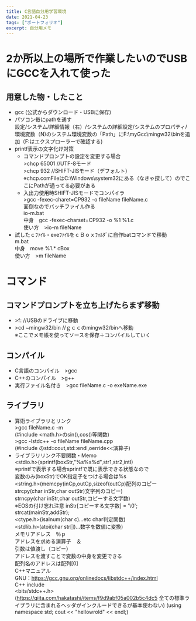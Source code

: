 ```yaml
---
title: C言語自分用学習環境
date: 2021-04-23
tags: ["ポートフォリオ"]
excerpt: 自分用メモ
---
```


# 2か所以上の場所で作業したいのでUSBにGCCを入れて使った

  ## 用意した物・したこと
  - gcc (公式からダウンロード・USBに保存)
  - パソコン毎にpathを通す<br>
  設定/システム/詳細情報（右）/システムの詳細設定/システムのプロパティ/環境変数（N)のシステム環境変数の「Path」にF:\myGcc\mingw32\binを追加（F:はエクスプローラーで確認する)<br>
  - printf表示の文字化け対策<br>
    - コマンドプロンプトの設定を変更する場合<br>
    \>chcp 65001 //UTF-8モード<br>
    \>chcp 932 //SHIFT-JISモード（デフォルト）<br>
    ※chcp.comFileはC:\Windows\system32にある（なきゃ探して）のでここにPathが通ってる必要がある
    - 入出力使用時SHIFT-JISモードでコンパイラ<br>
    \>gcc -fexec-charet=CP932 -o fileName fileName.c<br>
    面倒なのでバッチファイル作る<br>
    io-m.bat<br>
    中身　gcc -fexec-charset=CP932 -o %1 %1.c<br>
    使い方　>io-m fileName<br>
  - 試したｃﾌｧｲﾙ・exeﾌｧｲﾙをｃＢｏｘﾌｫﾙﾀﾞに自作batコマンドで移動<br>
    m.bat<br>
    中身　move %1.* cBox<br>
    使い方　>m fileName
# コマンド
  ## コマンドプロンプトを立ち上げたらまず移動
  - \>f: //USBのドライブに移動<br>
  - \>cd ~mingw32/bin //ｇｃｃのmingw32/binへ移動<br>
  ※ここでメモ帳を使ってソースを保存＋コンパイルしていく<br>
  ## コンパイル
  - C言語のコンパイル　>gcc<br>
  - C++のコンパイル　>g++<br>
  - 実行ファイル名付き　>gcc fileName.c -o exeName.exe<br>
  ## ライブラリ
  - 算術ライブラリとリンク　<br>
    \>gcc fileName.c -m<br>
    (#include <math.h>のsin(),cos()等関数)<br>
    \>gcc -lstdc++ -o fileName fileName.cpp<br>
    (#include <iostream>のstd::cout,std::endl,oerride<<演算子)<br>
  - ライブラリリンク不要関数・Memo<br>
    <stdio.h>(sprintf(boxStr,"%s%s%d",str1,str2,intI)<br>
    ※printfで表示する場合sprintfで既に表示できる状態なので<br>
    変数のみ(boxStr)でOK指定子をつける場合は%s<br>
    <string.h>(memcpy(inCp,outCp,sizeof(outCp)配列のコピー<br>
    strcpy(char inStr,char outStr)文字列のコピー)<br>
    strncpy(char inStr,char outStr,コピーする文字数)<br>
    ※EOSの付け忘れ注意 inStr[コピーする文字数] = '\0';<br>
    strcat(mainStr,addStr);<br>
    <ctype.h>(isalnum(char c)...etc char判定関数)<br>
    <stdlib.h>(atoi(char str[])...数字を数値に変換)<br>
  メモリアドレス　％ｐ<br>
  アドレスを求める演算子　＆<br>
  引数は値渡し（コピー）<br>
  アドレスを渡すことで変数の中身を変更できる<br>
  配列名のアドレスは配列[0]<br>
  C++マニュアル<br>
  GNU：https://gcc.gnu.org/onlinedocs/libstdc++/index.html<br>
  C++ include <br>
  <bits/stdc++.h>(https://qiita.com/hakatashi/items/f9d9abf05a002b5c4dc5
  全ての標準ライブラリに含まれるヘッダがインクルードできるが基本使わない)
  <iostream>(using namespace std; cout << "hellowrold" << endl;)
